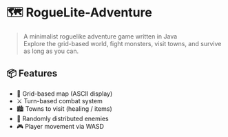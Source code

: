 # 🗺️ RogueLite-Adventure

> A minimalist roguelike adventure game written in Java  
> Explore the grid-based world, fight monsters, visit towns, and survive as long as you can.

## 📦 Features

- 🧭 Grid-based map (ASCII display)
- ⚔️ Turn-based combat system
- 🏙️ Towns to visit (healing / items)
- 👾 Randomly distributed enemies
- 🎮 Player movement via WASD
